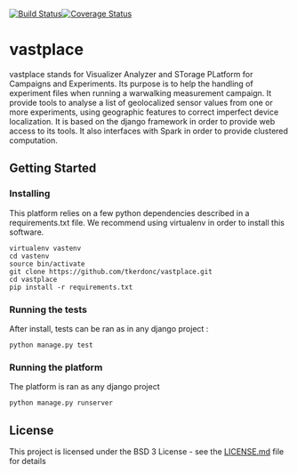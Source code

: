 [![Build Status](https://travis-ci.org/tkerdonc/vastplace.svg?branch=master)](https://travis-ci.org/tkerdonc/vastplace)[![Coverage Status](https://coveralls.io/repos/github/tkerdonc/vastplace/badge.svg?branch=master)](https://coveralls.io/github/tkerdonc/vastplace?branch=master)

# vastplace

vastplace stands for Visualizer Analyzer and STorage PLatform for Campaigns and Experiments. Its purpose is to help the handling of experiment files when running a warwalking measurement campaign. It provide tools to analyse a list of geolocalized sensor values from one or more experiments, using geographic features to correct imperfect device localization. It is based on the django framework in order to provide web access to its tools. It also interfaces with Spark in order to provide clustered computation.

## Getting Started

### Installing

This platform relies on a few python dependencies described in a requirements.txt file. We recommend using virtualenv in order to install this software.

```
virtualenv vastenv
cd vastenv
source bin/activate
git clone https://github.com/tkerdonc/vastplace.git
cd vastplace
pip install -r requirements.txt
```

### Running the tests

After install, tests can be ran as in any django project :
```
python manage.py test
```

### Running the platform

The platform is ran as any django project
```
python manage.py runserver
```

## License

This project is licensed under the BSD 3 License - see the [LICENSE.md](LICENSE.md) file for details

